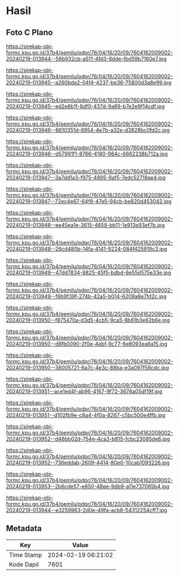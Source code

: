 # Hasil

## Foto C Plano

https://sirekap-obj-formc.kpu.go.id/37b4/pemilu/pdpr/76/04/16/20/09/7604162009002-20240219-013944--56b932cb-a511-4fd3-8dde-fbd59b7160e7.jpg

https://sirekap-obj-formc.kpu.go.id/37b4/pemilu/pdpr/76/04/16/20/09/7604162009002-20240219-013945--a260bda2-04f4-4237-be36-75800d3a8e99.jpg

https://sirekap-obj-formc.kpu.go.id/37b4/pemilu/pdpr/76/04/16/20/09/7604162009002-20240219-013945--ed2e6b1f-8df0-437d-9a89-b7e2e9f14cdf.jpg

https://sirekap-obj-formc.kpu.go.id/37b4/pemilu/pdpr/76/04/16/20/09/7604162009002-20240219-013946--8610351d-6954-4e7b-a32e-d3828bc0fd2c.jpg

https://sirekap-obj-formc.kpu.go.id/37b4/pemilu/pdpr/76/04/16/20/09/7604162009002-20240219-013946--d57991f1-8766-4180-984c-6662238b712a.jpg

https://sirekap-obj-formc.kpu.go.id/37b4/pemilu/pdpr/76/04/16/20/09/7604162009002-20240219-013947--3a7dd1a3-f975-4895-8af5-7edc52718ae4.jpg

https://sirekap-obj-formc.kpu.go.id/37b4/pemilu/pdpr/76/04/16/20/09/7604162009002-20240219-013947--72ec4e67-64f8-47e5-94cb-be820d453042.jpg

https://sirekap-obj-formc.kpu.go.id/37b4/pemilu/pdpr/76/04/16/20/09/7604162009002-20240219-013948--ee45ea1e-3615-4659-bb11-1e913e93ef7b.jpg

https://sirekap-obj-formc.kpu.go.id/37b4/pemilu/pdpr/76/04/16/20/09/7604162009002-20240219-013948--26cd480b-14fa-4141-9224-084f425919c3.jpg

https://sirekap-obj-formc.kpu.go.id/37b4/pemilu/pdpr/76/04/16/20/09/7604162009002-20240219-013949--47dd7834-8825-45f5-bdbd-6e55d575e33e.jpg

https://sirekap-obj-formc.kpu.go.id/37b4/pemilu/pdpr/76/04/16/20/09/7604162009002-20240219-013949--f8b9f39f-274b-42a5-b014-6209a8e7fd2c.jpg

https://sirekap-obj-formc.kpu.go.id/37b4/pemilu/pdpr/76/04/16/20/09/7604162009002-20240219-013950--f875470a-d3d5-4cb5-9ca5-8b61b3e62b6e.jpg

https://sirekap-obj-formc.kpu.go.id/37b4/pemilu/pdpr/76/04/16/20/09/7604162009002-20240219-013950--d8fb0090-2f0e-4abf-9c77-6e8093ea6a15.jpg

https://sirekap-obj-formc.kpu.go.id/37b4/pemilu/pdpr/76/04/16/20/09/7604162009002-20240219-013950--38005721-6a7c-4e3c-88ba-e3a097f56cdc.jpg

https://sirekap-obj-formc.kpu.go.id/37b4/pemilu/pdpr/76/04/16/20/09/7604162009002-20240219-013951--ace1ed4f-ab96-4167-9f72-3678a05df19f.jpg

https://sirekap-obj-formc.kpu.go.id/37b4/pemilu/pdpr/76/04/16/20/09/7604162009002-20240219-013951--d102fb9e-c8a4-4f0a-8267-c5bc500e4ffb.jpg

https://sirekap-obj-formc.kpu.go.id/37b4/pemilu/pdpr/76/04/16/20/09/7604162009002-20240219-013952--d46bb02d-754e-4ca3-b815-fcbc23085de6.jpg

https://sirekap-obj-formc.kpu.go.id/37b4/pemilu/pdpr/76/04/16/20/09/7604162009002-20240219-013952--736eddab-2609-4414-80e0-10cab1093226.jpg

https://sirekap-obj-formc.kpu.go.id/37b4/pemilu/pdpr/76/04/16/20/09/7604162009002-20240219-013953--2b6cde57-e850-48ee-9db9-a11e737065b4.jpg

https://sirekap-obj-formc.kpu.go.id/37b4/pemilu/pdpr/76/04/16/20/09/7604162009002-20240219-013944--e3259963-2d0e-49fa-acb8-54312254cff7.jpg


## Metadata

| Key        | Value               |
| ---------- | ------------------- |
| Time Stamp | 2024-02-19 06:21:02 |
| Kode Dapil | 7601                |



